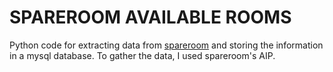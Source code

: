 # SPAREROOM AVAILABLE ROOMS
Python code for extracting data from [spareroom](https://www.spareroom.co.uk) and storing the information in a mysql database. To gather the data, I used spareroom's AIP. 
